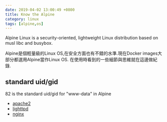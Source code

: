 ```yaml
---
date: 2019-04-02 13:00:49 +0800
title: Know the Alpine
category: linux
tags: [alpine,os]
---
```


Alpine Linux is a security-oriented, lightweight Linux distribution based on musl libc and busybox.

Alpine是個輕量級的Linux OS,在安全方面也有不錯的水準.現在Docker images大部分都選用Alpine當作Linux OS.
在使用時看到的一些細節與思維就在這邊做紀錄.

<!--more-->

## standard uid/gid

82 is the standard uid/gid for "www-data" in Alpine

* [apache2](https://git.alpinelinux.org/aports/tree/main/apache2/apache2.pre-install?h=3.9-stable)
* [lighttpd](https://git.alpinelinux.org/aports/tree/main/lighttpd/lighttpd.pre-install?h=3.9-stable)
* [nginx](https://git.alpinelinux.org/aports/tree/main/nginx/nginx.pre-install?h=3.9-MyDestructableClass)

